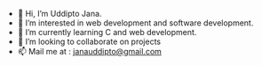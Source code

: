 - 👋 Hi, I’m Uddipto Jana.
- 👀 I’m interested in web development and software development.
- 🌱 I’m currently learning C and web development.
- 💞️ I’m looking to collaborate on projects
- 📫 Mail me at : janauddipto@gmail.com

<!---
uddiptojana10/uddiptojana10 is a ✨ special ✨ repository because its `README.md` (this file) appears on your GitHub profile.
You can click the Preview link to take a look at your changes.
--->
